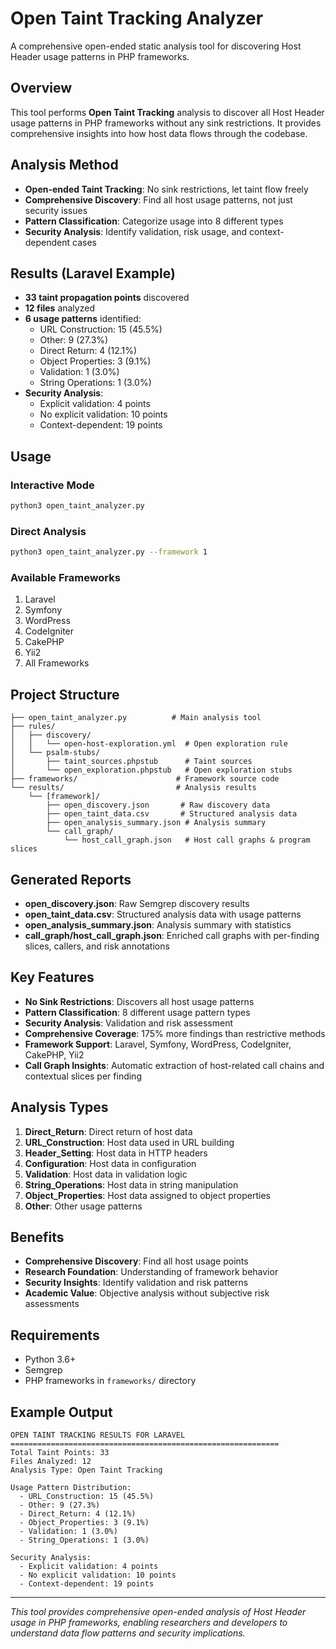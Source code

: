 # Open Taint Tracking Analyzer

A comprehensive open-ended static analysis tool for discovering Host Header usage patterns in PHP frameworks.

## Overview

This tool performs **Open Taint Tracking** analysis to discover all Host Header usage patterns in PHP frameworks without any sink restrictions. It provides comprehensive insights into how host data flows through the codebase.

## Analysis Method

- **Open-ended Taint Tracking**: No sink restrictions, let taint flow freely
- **Comprehensive Discovery**: Find all host usage patterns, not just security issues
- **Pattern Classification**: Categorize usage into 8 different types
- **Security Analysis**: Identify validation, risk usage, and context-dependent cases

## Results (Laravel Example)

- **33 taint propagation points** discovered
- **12 files** analyzed
- **6 usage patterns** identified:
  - URL Construction: 15 (45.5%)
  - Other: 9 (27.3%)
  - Direct Return: 4 (12.1%)
  - Object Properties: 3 (9.1%)
  - Validation: 1 (3.0%)
  - String Operations: 1 (3.0%)
- **Security Analysis**:
  - Explicit validation: 4 points
  - No explicit validation: 10 points
  - Context-dependent: 19 points

## Usage

### Interactive Mode
```bash
python3 open_taint_analyzer.py
```

### Direct Analysis
```bash
python3 open_taint_analyzer.py --framework 1
```

### Available Frameworks
1. Laravel
2. Symfony
3. WordPress
4. CodeIgniter
5. CakePHP
6. Yii2
7. All Frameworks

## Project Structure

```
├── open_taint_analyzer.py          # Main analysis tool
├── rules/
│   ├── discovery/
│   │   └── open-host-exploration.yml  # Open exploration rule
│   └── psalm-stubs/
│       ├── taint_sources.phpstub      # Taint sources
│       └── open_exploration.phpstub   # Open exploration stubs
├── frameworks/                      # Framework source code
└── results/                         # Analysis results
    └── [framework]/
        ├── open_discovery.json       # Raw discovery data
        ├── open_taint_data.csv       # Structured analysis data
        ├── open_analysis_summary.json # Analysis summary
        └── call_graph/
            └── host_call_graph.json   # Host call graphs & program slices
```

## Generated Reports

- **open_discovery.json**: Raw Semgrep discovery results
- **open_taint_data.csv**: Structured analysis data with usage patterns
- **open_analysis_summary.json**: Analysis summary with statistics
- **call_graph/host_call_graph.json**: Enriched call graphs with per-finding slices, callers, and risk annotations

## Key Features

- **No Sink Restrictions**: Discovers all host usage patterns
- **Pattern Classification**: 8 different usage pattern types
- **Security Analysis**: Validation and risk assessment
- **Comprehensive Coverage**: 175% more findings than restrictive methods
- **Framework Support**: Laravel, Symfony, WordPress, CodeIgniter, CakePHP, Yii2
- **Call Graph Insights**: Automatic extraction of host-related call chains and contextual slices per finding

## Analysis Types

1. **Direct_Return**: Direct return of host data
2. **URL_Construction**: Host data used in URL building
3. **Header_Setting**: Host data in HTTP headers
4. **Configuration**: Host data in configuration
5. **Validation**: Host data in validation logic
6. **String_Operations**: Host data in string manipulation
7. **Object_Properties**: Host data assigned to object properties
8. **Other**: Other usage patterns

## Benefits

- **Comprehensive Discovery**: Find all host usage points
- **Research Foundation**: Understanding of framework behavior
- **Security Insights**: Identify validation and risk patterns
- **Academic Value**: Objective analysis without subjective risk assessments

## Requirements

- Python 3.6+
- Semgrep
- PHP frameworks in `frameworks/` directory

## Example Output

```
OPEN TAINT TRACKING RESULTS FOR LARAVEL
============================================================
Total Taint Points: 33
Files Analyzed: 12
Analysis Type: Open Taint Tracking

Usage Pattern Distribution:
  - URL_Construction: 15 (45.5%)
  - Other: 9 (27.3%)
  - Direct_Return: 4 (12.1%)
  - Object_Properties: 3 (9.1%)
  - Validation: 1 (3.0%)
  - String_Operations: 1 (3.0%)

Security Analysis:
  - Explicit validation: 4 points
  - No explicit validation: 10 points
  - Context-dependent: 19 points
```

---

*This tool provides comprehensive open-ended analysis of Host Header usage in PHP frameworks, enabling researchers and developers to understand data flow patterns and security implications.*
